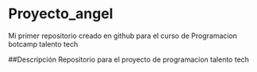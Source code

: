 # Proyecto_angel
Mi primer repositorio creado en github para el curso de Programacion botcamp talento tech

##Descripción
Repositorio para el proyecto de programacion talento tech

